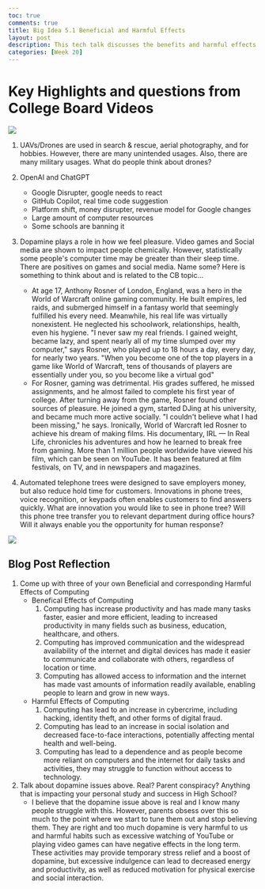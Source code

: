 ```yaml
---
toc: true
comments: true
title: Big Idea 5.1 Beneficial and Harmful Effects
layout: post
description: This tech talk discusses the benefits and harmful effects of computing
categories: [Week 20]
---
```


# Key Highlights and questions from College Board Videos

![]({{site.baseurl}}/images/drones.jpeg)

1. UAVs/Drones are used in search & rescue, aerial photography, and for hobbies.  However, there are many unintended usages. Also, there are many military usages.  What do people think about drones?

1. OpenAI and ChatGPT
    - Google Disrupter, google needs to react
    - GitHub Copilot, real time code suggestion
    - Platform shift, money disrupter, revenue model for Google changes
    - Large amount of computer resources
    - Some schools are banning it

1. Dopamine plays a role in how we feel pleasure.  Video games and Social media are shown to impact people chemically.  However, statistically some people's computer time may be greater than their sleep time.   There are positives on games and social media.  Name some?  Here is something to think about and is related to the CB topic...
    * At age 17, Anthony Rosner of London, England, was a hero in the World of Warcraft online gaming community. He built empires, led raids, and submerged himself in a fantasy world that seemingly fulfilled his every need. Meanwhile, his real life was virtually nonexistent. He neglected his schoolwork, relationships, health, even his hygiene.  "I never saw my real friends. I gained weight, became lazy, and spent nearly all of my time slumped over my computer," says Rosner, who played up to 18 hours a day, every day, for nearly two years.  "When you become one of the top players in a game like World of Warcraft, tens of thousands of players are essentially under you, so you become like a virtual god"
    * For Rosner, gaming was detrimental. His grades suffered, he missed assignments, and he almost failed to complete his first year of college. After turning away from the game, Rosner found other sources of pleasure. He joined a gym, started DJing at his university, and became much more active socially. "I couldn't believe what I had been missing," he says.  Ironically, World of Warcraft led Rosner to achieve his dream of making films. His documentary, IRL — In Real Life, chronicles his adventures and how he learned to break free from gaming. More than 1 million people worldwide have viewed his film, which can be seen on YouTube. It has been featured at film festivals, on TV, and in newspapers and magazines.

1. Automated telephone trees were designed to save employers money, but also reduce hold time for customers.  Innovations in phone trees, voice recognition, or keypads often enables customers to find answers quickly.  What are innovation you would like to see in phone tree?  Will this phone tree transfer you to relevant department during office hours?  Will it always enable you the opportunity for human response?

![]({{site.baseurl}}/images/flowchart5_1.png)

## Blog Post Reflection
1. Come up with three of your own Beneficial and corresponding Harmful Effects of Computing
    - Benefical Effects of Computing
        1. Computing has increase productivity and has made many tasks faster, easier and more efficient, leading to increased productivity in many fields such as business, education, healthcare, and others.
        2. Computing has improved communication and the widespread availability of the internet and digital devices has made it easier to communicate and collaborate with others, regardless of location or time.
        3. Computing has allowed access to information and the internet has made vast amounts of information readily available, enabling people to learn and grow in new ways.
    - Harmful Effects of Computing
        1. Computing has lead to an increase in cybercrime, including hacking, identity theft, and other forms of digital fraud.
        2. Computing has lead to an increase in social isolation and decreased face-to-face interactions, potentially affecting mental health and well-being.
        3. Computing has lead to a dependence and as people become more reliant on computers and the internet for daily tasks and activities, they may struggle to function without access to technology.
2. Talk about dopamine issues above.  Real?  Parent conspiracy?  Anything that is impacting your personal study and success in High School?
    - I believe that the dopamine issue above is real and I know many people struggle with this. However, parents obsess over this so much to the point where we start to tune them out and stop believing them. They are right and too much dopamine is very harmful to us and harmful habits such as excessive watching of YouTube or playing video games can have negative effects in the long term. These activities may provide temporary stress relief and a boost of dopamine, but excessive indulgence can lead to decreased energy and productivity, as well as reduced motivation for physical exercise and social interaction.